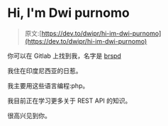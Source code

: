# Hi, I'm Dwi purnomo

> 原文:[https://dev.to/dwipr/hi-im-dwi-purnomo](https://dev.to/dwipr/hi-im-dwi-purnomo)

你可以在 Gitlab 上找到我，名字是 [brspd](https://gitlab.com/brspd)

我住在印度尼西亚的日惹。

我主要用这些语言编程:php。

我目前正在学习更多关于 REST API 的知识。

很高兴见到你。